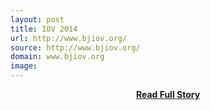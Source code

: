 ```yaml
---
layout: post
title: IOV 2014
url: http://www.bjiov.org/
source: http://www.bjiov.org/
domain: www.bjiov.org
image: 
---
```


<p></p>
<center><p><a href="http://www.bjiov.org/" style='padding:25px; font-sze:18px; font-weight: bold;'>Read Full Story</a></p></center>
